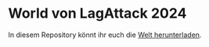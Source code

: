 # World von LagAttack 2024

In diesem Repository könnt ihr euch die [Welt herunterladen](https://github.com/unslowlyclique/lagattack2024-world/releases/latest).
